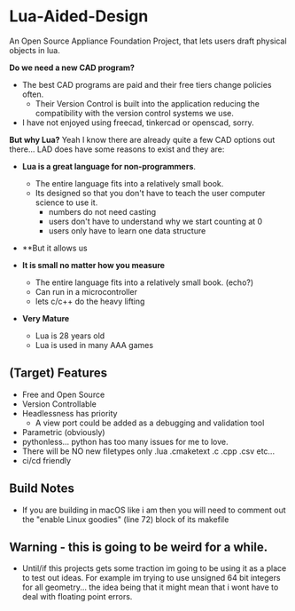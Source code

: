 # Lua-Aided-Design
An Open Source Appliance Foundation Project, that lets users draft physical objects in lua.







**Do we need a new CAD program?**
  - The best CAD programs are paid and their free tiers change policies often.
    - Their Version Control is built into the application reducing the compatibility with the version control systems we use.
  - I have not enjoyed using freecad, tinkercad or openscad, sorry.



**But why Lua?** Yeah I know there are already quite a few CAD options out there... LAD does have some reasons to exist and they are:

- **Lua is a great language for non-programmers**.
  - The entire language fits into a relatively small book.
  - Its designed so that you don't have to teach the user computer science to use it.
    - numbers do not need casting
    - users don't have to understand why we start counting at 0
    - users only have to learn one data structure
- **But it allows us

- **It is small no matter how you measure**
  - The entire language fits into a relatively small book. (echo?)
  - Can run in a microcontroller
  - lets c/c++ do the heavy lifting
  
- **Very Mature**
  - Lua is 28 years old
  - Lua is used in many AAA games

## (Target) Features
  - Free and Open Source 
  - Version Controllable
  - Headlessness has priority
    - A view port could be added as a debugging and validation tool
  - Parametric (obviously)
  - pythonless... python has too many issues for me to love.
  - There will be NO new filetypes only .lua .cmaketext .c .cpp .csv etc...
  - ci/cd friendly

## Build Notes
- If you are building in macOS like i am then you will need to comment out the "enable Linux goodies" (line 72) block of its makefile

## Warning - this is going to be weird for a while.
- Until/if this projects gets some traction im going to be using it as a place to test out ideas.  For example im trying to use unsigned 64 bit integers for all geometry... the idea being that it might mean that i wont have to deal with floating point errors.







